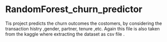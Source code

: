 # RandomForest_churn_predictor
Tis project predicts the churn outcomes the costomers, by considering the transaction histry ,gender, partner, tenure ,etc. Again this file is also taken from the kaggle where extracting the dataset as csv file .
